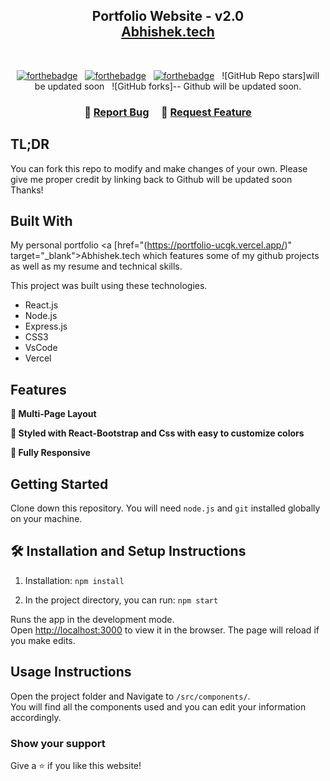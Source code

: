 <h2 align="center">
  Portfolio Website - v2.0<br/>
  <a href="https://Abhishek.vercel.app/" target="_blank">Abhishek.tech</a>
</h2>
<!-- <div align="center">
  <img alt="Demo" src="./Images/readme-img1.png" />
</div>
 -->
<br/>

<center>

[![forthebadge](https://forthebadge.com/images/badges/built-with-love.svg)](https://forthebadge.com) &nbsp;
[![forthebadge](https://forthebadge.com/images/badges/made-with-javascript.svg)](https://forthebadge.com) &nbsp;
[![forthebadge](https://forthebadge.com/images/badges/open-source.svg)](https://forthebadge.com) &nbsp;
![GitHub Repo stars]will be updated soon &nbsp;
![GitHub forks]-- Github will be updated soon.

</center>

<h3 align="center">
    🔹
    <a href=("https://github.com/cs-abhishek/Portfolio.git")>Report Bug</a> &nbsp; &nbsp;
    🔹
    <a href="https://github.com/cs-abhishek/Portfolio.git">Request Feature</a>
</h3>

## TL;DR

You can fork this repo to modify and make changes of your own. Please give me proper credit by linking back to Github will be updated soon Thanks!

## Built With

My personal portfolio <a [href="(https://portfolio-ucgk.vercel.app/)" target="_blank">Abhishek.tech</a> which features some of my github projects as well as my resume and technical skills.<br/>

This project was built using these technologies.

- React.js
- Node.js
- Express.js
- CSS3
- VsCode
- Vercel

## Features

**📖 Multi-Page Layout**

**🎨 Styled with React-Bootstrap and Css with easy to customize colors**

**📱 Fully Responsive**

## Getting Started

Clone down this repository. You will need `node.js` and `git` installed globally on your machine.

## 🛠 Installation and Setup Instructions

1. Installation: `npm install`

2. In the project directory, you can run: `npm start`

Runs the app in the development mode.\
Open [http://localhost:3000](http://localhost:3000) to view it in the browser.
The page will reload if you make edits.

## Usage Instructions

Open the project folder and Navigate to `/src/components/`. <br/>
You will find all the components used and you can edit your information accordingly.

### Show your support

Give a ⭐ if you like this website!

